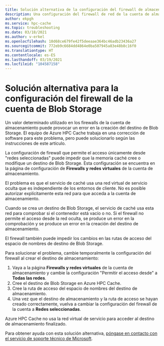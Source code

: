 ```yaml
---
title: Solución alternativa de la configuración del firewall de almacenamiento
description: Una configuración del firewall de red de la cuenta de almacenamiento puede producir un error al crear un destino de Azure Blob Storage en Azure HPC Cache. En este artículo se ofrece una solución alternativa para esta limitación hasta que se aplique una corrección de software.
author: ekpgh
ms.service: hpc-cache
ms.topic: troubleshooting
ms.date: 03/18/2021
ms.author: v-erkel
ms.openlocfilehash: 10d68ce679fe42f5deeaae364bc46adb23436a27
ms.sourcegitcommit: 772eb9c6684dd4864e0ba507945a83e48b8c16f0
ms.translationtype: HT
ms.contentlocale: es-ES
ms.lasthandoff: 03/19/2021
ms.locfileid: "104587158"
---
```

# <a name="work-around-blob-storage-account-firewall-settings"></a>Solución alternativa para la configuración del firewall de la cuenta de Blob Storage

Un valor determinado utilizado en los firewalls de la cuenta de almacenamiento puede provocar un error en la creación del destino de Blob Storage. El equipo de Azure HPC Cache trabaja en una corrección de software para este problema, pero puede solucionarlo según las instrucciones de este artículo.

La configuración de firewall que permite el acceso únicamente desde "redes seleccionadas" puede impedir que la memoria caché cree o modifique un destino de Blob Storage. Esta configuración se encuentra en la página de configuración de **Firewalls y redes virtuales** de la cuenta de almacenamiento.

El problema es que el servicio de caché usa una red virtual de servicio oculta que es independiente de los entornos de cliente. No es posible autorizar explícitamente esta red para que acceda a la cuenta de almacenamiento.

Cuando se crea un destino de Blob Storage, el servicio de caché usa esta red para comprobar si el contenedor está vacío o no. Si el firewall no permite el acceso desde la red oculta, se produce un error en la comprobación y se produce un error en la creación del destino de almacenamiento.

El firewall también puede impedir los cambios en las rutas de acceso del espacio de nombres de destino de Blob Storage.

Para solucionar el problema, cambie temporalmente la configuración del firewall al crear el destino de almacenamiento:

1. Vaya a la página **Firewalls y redes virtuales** de la cuenta de almacenamiento y cambie la configuración "Permitir el acceso desde" a **Todas las redes**.
1. Cree el destino de Blob Storage en Azure HPC Cache.
1. Cree la ruta de acceso del espacio de nombres del destino de almacenamiento.
1. Una vez que el destino de almacenamiento y la ruta de acceso se hayan creado correctamente, vuelva a cambiar la configuración del firewall de la cuenta a **Redes seleccionadas**.

Azure HPC Cache no usa la red virtual de servicio para acceder al destino de almacenamiento finalizado.

Para obtener ayuda con esta solución alternativa, [póngase en contacto con el servicio de soporte técnico de Microsoft](hpc-cache-support-ticket.md).
